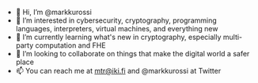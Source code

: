 - 👋 Hi, I’m @markkurossi
- 👀 I’m interested in cybersecurity, cryptography, programming languages, interpreters, virtual machines, and everything new 
- 🌱 I’m currently learning what's new in cryptography, especially multi-party computation and FHE
- 💞️ I’m looking to collaborate on things that make the digital world a safer place
- 📫 You can reach me at mtr@iki.fi and @markkurossi at Twitter

<!---
markkurossi/markkurossi is a ✨ special ✨ repository because its `README.md` (this file) appears on your GitHub profile.
You can click the Preview link to take a look at your changes.
--->
